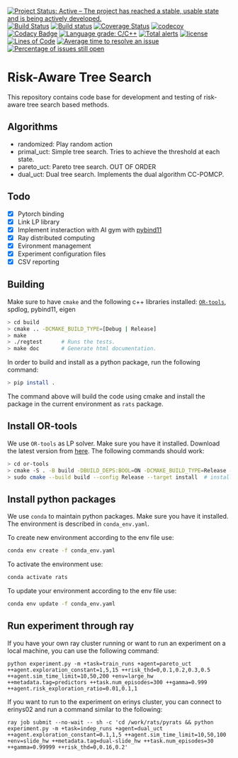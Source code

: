 [![Project Status: Active – The project has reached a stable, usable state and is being actively developed.](http://www.repostatus.org/badges/latest/active.svg)](http://www.repostatus.org/#active)
[![Build Status](https://travis-ci.org/bsamseth/cpp-project.svg?branch=master)](https://travis-ci.org/bsamseth/cpp-project)
[![Build status](https://ci.appveyor.com/api/projects/status/g9bh9kjl6ocvsvse/branch/master?svg=true)](https://ci.appveyor.com/project/bsamseth/cpp-project/branch/master)
[![Coverage Status](https://coveralls.io/repos/github/bsamseth/cpp-project/badge.svg?branch=master)](https://coveralls.io/github/bsamseth/cpp-project?branch=master)
[![codecov](https://codecov.io/gh/bsamseth/cpp-project/branch/master/graph/badge.svg)](https://codecov.io/gh/bsamseth/cpp-project)
[![Codacy Badge](https://api.codacy.com/project/badge/Grade/eb004322b0d146239a57eb242078e179)](https://www.codacy.com/app/bsamseth/cpp-project?utm_source=github.com&amp;utm_medium=referral&amp;utm_content=bsamseth/cpp-project&amp;utm_campaign=Badge_Grade)
[![Language grade: C/C++](https://img.shields.io/lgtm/grade/cpp/g/bsamseth/cpp-project.svg?logo=lgtm&logoWidth=18)](https://lgtm.com/projects/g/bsamseth/cpp-project/context:cpp)
[![Total alerts](https://img.shields.io/lgtm/alerts/g/bsamseth/cpp-project.svg?logo=lgtm&logoWidth=18)](https://lgtm.com/projects/g/bsamseth/cpp-project/alerts/)
[![license](https://img.shields.io/badge/license-Unlicense-blue.svg)](https://github.com/bsamseth/cpp-project/blob/master/LICENSE)
[![Lines of Code](https://tokei.rs/b1/github/bsamseth/cpp-project)](https://github.com/Aaronepower/tokei)
[![Average time to resolve an issue](http://isitmaintained.com/badge/resolution/bsamseth/cpp-project.svg)](http://isitmaintained.com/project/bsamseth/cpp-project "Average time to resolve an issue")
[![Percentage of issues still open](http://isitmaintained.com/badge/open/bsamseth/cpp-project.svg)](http://isitmaintained.com/project/bsamseth/cpp-project "Percentage of issues still open")

# Risk-Aware Tree Search
This repository contains code base for development and testing of risk-aware tree search based methods.


## Algorithms
- randomized: Play random action
- primal_uct: Simple tree search. Tries to achieve the threshold at each state.
- pareto_uct: Pareto tree search. OUT OF ORDER
- dual_uct: Dual tree search. Implements the dual algorithm CC-POMCP.

## Todo
- [x] Pytorch binding
- [x] Link LP library
- [x] Implement insteraction with AI gym with [pybind11](https://pybind11.readthedocs.io/en/stable/advanced/embedding.html#executing-python-code)
- [x] Ray distributed computing
- [x] Evironment management
- [x] Experiment configuration files
- [x] CSV reporting

## Building

Make sure to have `cmake` and the following c++ libraries installed: [`OR-tools`](https://github.com/google/or-tools), spdlog, pybind11, eigen

``` bash
> cd build
> cmake .. -DCMAKE_BUILD_TYPE=[Debug | Release]
> make
> ./regtest      # Runs the tests.
> make doc       # Generate html documentation.
```

In order to build and install as a python package, run the following command:
```bash
> pip install .
```
The command above will build the code using cmake and install the package in the current environment as `rats` package.

## Install OR-tools
We use `OR-tools` as LP solver. Make sure you have it installed.
Download the latest version from [here](https://github.com/google/or-tools).
The following commands should work:
```bash
> cd or-tools
> cmake -S . -B build -DBUILD_DEPS:BOOL=ON -DCMAKE_BUILD_TYPE=Release -DCMAKE_CXX_FLAGS="-O2"
> sudo cmake --build build --config Release --target install  # install the libraries in the system
```

## Install python packages
We use `conda` to maintain python packages. Make sure you have it installed.
The environment is described in `conda_env.yaml`.

To create new environment according to the env file use:
```bash
conda env create -f conda_env.yaml
```

To activate the environment use:
```bash
conda activate rats
```

To update your environment according to the env file use:
```bash
conda env update -f conda_env.yaml
```

<!-- To export the description of your current conda environment use:
```bash
conda env export --no-build --from-history | grep -v prefix > conda_env.yaml
``` -->


## Run experiment through ray
If you have your own ray cluster running or want to run an experiment on a local machine, you can use the following command:
```
python experiment.py -m +task=train_runs +agent=pareto_uct ++agent.exploration_constant=1,5,15 ++risk_thd=0,0.1,0.2,0.3,0.5 ++agent.sim_time_limit=10,50,200 +env=large_hw ++metadata.tag=predictors ++task.num_episodes=300 ++gamma=0.999 ++agent.risk_exploration_ratio=0.01,0.1,1
```

If you want to run to the experiment on erinys cluster, you can connect to erinys02 and run a command similar to the following:
```
ray job submit --no-wait -- sh -c 'cd /work/rats/pyrats && python experiment.py -m +task=indep_runs +agent=dual_uct ++agent.exploration_constant=0.1,1,5 ++agent.sim_time_limit=10,50,100 +env=slide_hw ++metadata.tag=dual-slide_hw ++task.num_episodes=30 ++gamma=0.99999 ++risk_thd=0,0.16,0.2'
```
